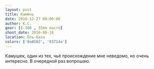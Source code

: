 ```yaml
---
layout: post
title: Камень
date: 2016-12-27 00:00:00
author: К.С.
gear: [E-300 , 35mm macro]
shoot_date: 2016-08-18
location: Ёль-база
colors: ['0a0502', '93714a']
---
```


Камушек, один из тех, чьё происхождение мне неведомо, но очень интересно. В очередной раз вопрошаю.
